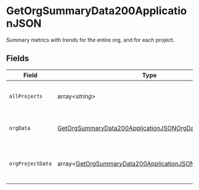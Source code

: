 # GetOrgSummaryData200ApplicationJSON

Summary metrics with trends for the entire org, and for each project.


## Fields

| Field                                                                                                                                    | Type                                                                                                                                     | Required                                                                                                                                 | Description                                                                                                                              |
| ---------------------------------------------------------------------------------------------------------------------------------------- | ---------------------------------------------------------------------------------------------------------------------------------------- | ---------------------------------------------------------------------------------------------------------------------------------------- | ---------------------------------------------------------------------------------------------------------------------------------------- |
| `allProjects`                                                                                                                            | array<*string*>                                                                                                                          | :heavy_check_mark:                                                                                                                       | A list of all the project names in the organization.                                                                                     |
| `orgData`                                                                                                                                | [GetOrgSummaryData200ApplicationJSONOrgData](../../models/operations/GetOrgSummaryData200ApplicationJSONOrgData.md)                      | :heavy_check_mark:                                                                                                                       | Aggregated metrics for an org, with trends.                                                                                              |
| `orgProjectData`                                                                                                                         | array<[GetOrgSummaryData200ApplicationJSONOrgProjectData](../../models/operations/GetOrgSummaryData200ApplicationJSONOrgProjectData.md)> | :heavy_check_mark:                                                                                                                       | Metrics for a single project, across all branches                                                                                        |